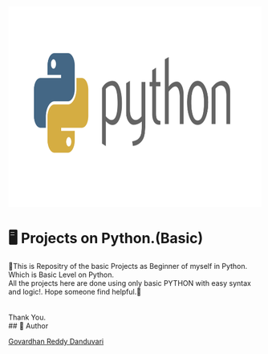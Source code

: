 <img src="assets/python-logo-png-python-logo-master-flat-png-1487.png" alt="Python Image" style="width:600px;height:400px;"><br>
<h1>🖥
Projects on Python.(Basic)</h1>
<P>🌟This is Repositry of the basic Projects as Beginner of myself in Python.<br>
Which is Basic Level on Python. <br>
 All the projects here are done using only basic PYTHON with easy syntax and logic!. Hope someone find helpful.🌟<br>
<br>
 <br>
 Thank You.<br>
## 🤖 Author

[Govardhan Reddy Danduvari](https://github.com/Govardhan9797)</p>
